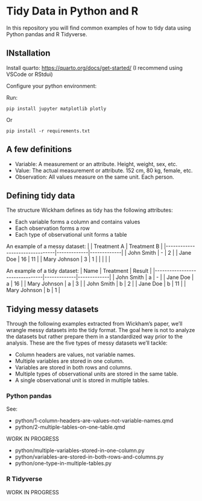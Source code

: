 # Tidy Data in Python and R

In this repository you will find common examples of how to tidy data using Python pandas and R Tidyverse.

## INstallation

Install quarto: https://quarto.org/docs/get-started/
(I recommend using VSCode or RStdui)

Configure your python environment:

Run:
```
pip install jupyter matplotlib plotly
```

Or 
```
pip install -r requirements.txt
```

## A few definitions
- Variable: A measurement or an attribute. Height, weight, sex, etc.
- Value: The actual measurement or attribute. 152 cm, 80 kg, female, etc.
- Observation: All values measure on the same unit. Each person.

## Defining tidy data
The structure Wickham defines as tidy has the following attributes:
- Each variable forms a column and contains values
- Each observation forms a row
- Each type of observational unit forms a table

An example of a messy dataset:
|                                | Treatment A | Treatment B |
|--------------------------------|-------------|-------------|
| John Smith                     | -           | 2           |
| Jane Doe                       | 16          | 11          |
| Mary Johnson                   | 3           | 1           |
|                                |             |             |

An example of a tidy dataset:
| Name                           | Treatment   | Result      |
|--------------------------------|-------------|-------------|
| John Smith                     | a           | -           |
| Jane Doe                       | a           | 16          |
| Mary Johnson                   | a           | 3           |
| John Smith                     | b           | 2           |
| Jane Doe                       | b           | 11          |
| Mary Johnson                   | b           | 1           |

##  Tidying messy datasets 

Through the following examples extracted from Wickham’s paper, we’ll wrangle messy datasets into the tidy format. The goal here is not to analyze the datasets but rather prepare them in a standardized way prior to the analysis. These are the five types of messy datasets we’ll tackle:

- Column headers are values, not variable names.
- Multiple variables are stored in one column.
- Variables are stored in both rows and columns.
- Multiple types of observational units are stored in the same table.
- A single observational unit is stored in multiple tables.

### Python pandas

See:
- python/1-column-headers-are-values-not-variable-names.qmd
- python/2-multiple-tables-on-one-table.qmd

WORK IN PROGRESS
- python/multiple-variables-stored-in-one-column.py
- python/variables-are-stored-in-both-rows-and-columns.py
- python/one-type-in-multiple-tables.py


### R Tidyverse

WORK IN PROGRESS
